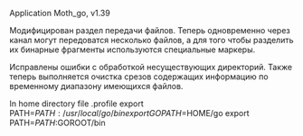 Application Moth_go, v1.39

Модифицирован раздел передачи файлов. Теперь одновременно через канал могут передоватся несколько файлов, а для того чтобы разделить их бинарные фрагменты используются специальные маркеры.

Исправлены ошибки с обработкой несуществующих директорий. Также 
теперь выполняется очистка срезов содержащих информацию по временному диапазону имеющихся файлов.

In home directory file .profile
export PATH=$PATH:/usr/local/go/bin
export GOPATH=$HOME/go
export PATH=$PATH:$GOROOT/bin